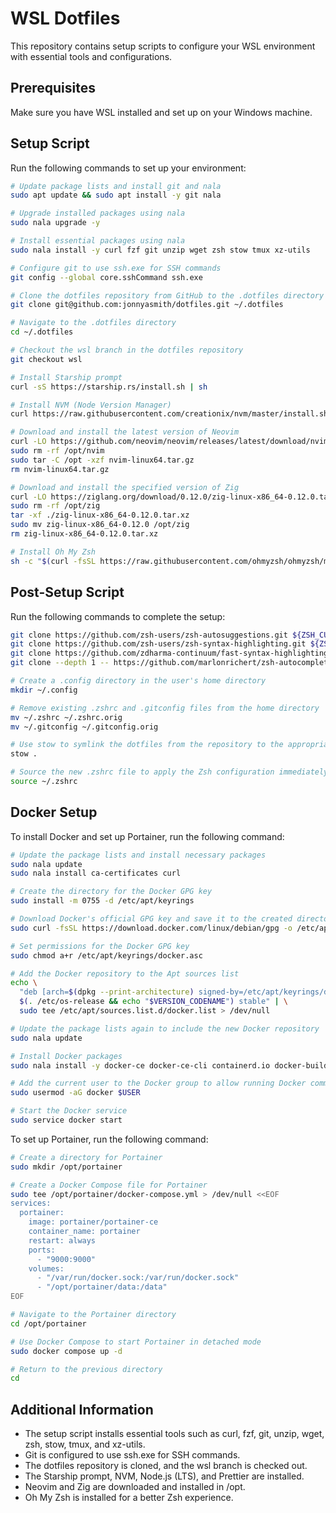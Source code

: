 # WSL Dotfiles

This repository contains setup scripts to configure your WSL environment with essential tools and configurations.

## Prerequisites

Make sure you have WSL installed and set up on your Windows machine.

## Setup Script

Run the following commands to set up your environment:

```bash
# Update package lists and install git and nala
sudo apt update && sudo apt install -y git nala

# Upgrade installed packages using nala
sudo nala upgrade -y

# Install essential packages using nala
sudo nala install -y curl fzf git unzip wget zsh stow tmux xz-utils

# Configure git to use ssh.exe for SSH commands
git config --global core.sshCommand ssh.exe

# Clone the dotfiles repository from GitHub to the .dotfiles directory
git clone git@github.com:jonnyasmith/dotfiles.git ~/.dotfiles

# Navigate to the .dotfiles directory
cd ~/.dotfiles

# Checkout the wsl branch in the dotfiles repository
git checkout wsl

# Install Starship prompt
curl -sS https://starship.rs/install.sh | sh

# Install NVM (Node Version Manager)
curl https://raw.githubusercontent.com/creationix/nvm/master/install.sh | bash

# Download and install the latest version of Neovim
curl -LO https://github.com/neovim/neovim/releases/latest/download/nvim-linux64.tar.gz
sudo rm -rf /opt/nvim
sudo tar -C /opt -xzf nvim-linux64.tar.gz
rm nvim-linux64.tar.gz

# Download and install the specified version of Zig
curl -LO https://ziglang.org/download/0.12.0/zig-linux-x86_64-0.12.0.tar.xz
sudo rm -rf /opt/zig
tar -xf ./zig-linux-x86_64-0.12.0.tar.xz
sudo mv zig-linux-x86_64-0.12.0 /opt/zig
rm zig-linux-x86_64-0.12.0.tar.xz

# Install Oh My Zsh
sh -c "$(curl -fsSL https://raw.githubusercontent.com/ohmyzsh/ohmyzsh/master/tools/install.sh)"
```

## Post-Setup Script

Run the following commands to complete the setup:

```bash
git clone https://github.com/zsh-users/zsh-autosuggestions.git ${ZSH_CUSTOM:-~/.oh-my-zsh/custom}/plugins/zsh-autosuggestions
git clone https://github.com/zsh-users/zsh-syntax-highlighting.git ${ZSH_CUSTOM:-~/.oh-my-zsh/custom}/plugins/zsh-syntax-highlighting
git clone https://github.com/zdharma-continuum/fast-syntax-highlighting.git ${ZSH_CUSTOM:-$HOME/.oh-my-zsh/custom}/plugins/fast-syntax-highlighting
git clone --depth 1 -- https://github.com/marlonrichert/zsh-autocomplete.git ${ZSH_CUSTOM:-~/.oh-my-zsh/custom}/plugins/zsh-autocomplete

# Create a .config directory in the user's home directory
mkdir ~/.config

# Remove existing .zshrc and .gitconfig files from the home directory
mv ~/.zshrc ~/.zshrc.orig
mv ~/.gitconfig ~/.gitconfig.orig

# Use stow to symlink the dotfiles from the repository to the appropriate locations
stow .

# Source the new .zshrc file to apply the Zsh configuration immediately
source ~/.zshrc
```

## Docker Setup

To install Docker and set up Portainer, run the following command:

```bash
# Update the package lists and install necessary packages
sudo nala update
sudo nala install ca-certificates curl

# Create the directory for the Docker GPG key
sudo install -m 0755 -d /etc/apt/keyrings

# Download Docker's official GPG key and save it to the created directory
sudo curl -fsSL https://download.docker.com/linux/debian/gpg -o /etc/apt/keyrings/docker.asc

# Set permissions for the Docker GPG key
sudo chmod a+r /etc/apt/keyrings/docker.asc

# Add the Docker repository to the Apt sources list
echo \
  "deb [arch=$(dpkg --print-architecture) signed-by=/etc/apt/keyrings/docker.asc] https://download.docker.com/linux/debian \
  $(. /etc/os-release && echo "$VERSION_CODENAME") stable" | \
  sudo tee /etc/apt/sources.list.d/docker.list > /dev/null

# Update the package lists again to include the new Docker repository
sudo nala update

# Install Docker packages
sudo nala install -y docker-ce docker-ce-cli containerd.io docker-buildx-plugin docker-compose-plugin

# Add the current user to the Docker group to allow running Docker commands without sudo
sudo usermod -aG docker $USER

# Start the Docker service
sudo service docker start
```

To set up Portainer, run the following command:

```bash
# Create a directory for Portainer
sudo mkdir /opt/portainer

# Create a Docker Compose file for Portainer
sudo tee /opt/portainer/docker-compose.yml > /dev/null <<EOF
services:
  portainer:
    image: portainer/portainer-ce
    container_name: portainer
    restart: always
    ports:
      - "9000:9000"
    volumes:
      - "/var/run/docker.sock:/var/run/docker.sock"
      - "/opt/portainer/data:/data"
EOF

# Navigate to the Portainer directory
cd /opt/portainer

# Use Docker Compose to start Portainer in detached mode
sudo docker compose up -d

# Return to the previous directory
cd
```

## Additional Information

- The setup script installs essential tools such as curl, fzf, git, unzip, wget, zsh, stow, tmux, and xz-utils.
- Git is configured to use ssh.exe for SSH commands.
- The dotfiles repository is cloned, and the wsl branch is checked out.
- The Starship prompt, NVM, Node.js (LTS), and Prettier are installed.
- Neovim and Zig are downloaded and installed in /opt.
- Oh My Zsh is installed for a better Zsh experience.
